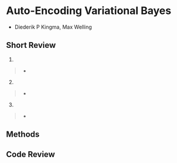 # Auto-Encoding Variational Bayes

- Diederik P Kingma, Max Welling

## Short Review

1. 

> * 


2. 

> * 


3. 
> * 

## Methods


## Code Review

